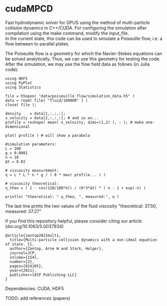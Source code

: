 # cudaMPCD
Fast hydrodynamic solver for GPUS using the method of multi-particle collision dynamics in C++/CUDA.
For configuring the simulation after compilation using the make command, modify the input_file.     
In the current state, this code can be used to simulate a Poiseuille flow, i.e. a flow between to parallel plates.

The Poiseuille flow is a geometry for which the Navier-Stokes equations can be solved analytically. 
Thus, we can use this geometry for testing the code.
After the simulation, we may use the flow field data as follows (in Julia code):
```
using HDF5
using PyPlot
using Statistics

file = h5open( "data/poiseuille_flow/simulation_data.h5" )
data = read( file[ "fluid/100000" ] )
close( file );

density    = data[1,:,:,:];
x_velocity = data[2,:,:,:]; # and so on...
profile = reshape( mean( x_velocity, dims=(1,2) ), : ); # make one-dimensional

plot( profile ) # will show a parabola

#simulation parameters:
L = 100
g = 0.0001
n = 10
Δt = 0.02

# viscosity measurement:
η = L * L * n * g / ( 8 * max( profile... ) )

# viscosity theoretical:
η_theo = ( 1 - cos(120/180*π)) / (6*3*Δt) * ( n - 1 + exp(-n) )

println( "theoretical: " η_theo, ", measured:", η ) 
```
The last line prints the two values of the fluid viscosity "theoretical: 37.50, measured: 37.27"

If you find this repository helpful, please consider citing our article (doi.org/10.1063/5.0037934)
```
@article{zantop2021multi,
  title={Multi-particle collision dynamics with a non-ideal equation of state. I},
  author={Zantop, Arne W and Stark, Holger},
  journal=JCP,
  volume={154},
  number={2},
  pages={024105},
  year={2021},
  publisher={AIP Publishing LLC}
}
```

Dependencies: CUDA, HDF5

TODO: add references (papers)


